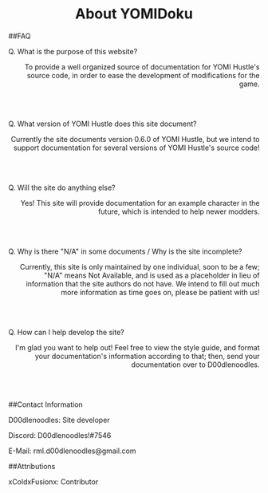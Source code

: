 <style>
.spacer {
	padding-top: 10px;
	padding-bottom: 25px;
}
</style>

<h1 style="text-align: center;">About YOMIDoku</h1>

##FAQ

<p align="left">
Q. What is the purpose of this website?
</p>

<p align="right">
To provide a well organized source of documentation for YOMI Hustle's source code, in order to ease the development of modifications for the game.
</p>

<div class="spacer"></div>

<p align="left">
Q. What version of YOMI Hustle does this site document?
</p>

<p align="right">
Currently the site documents version 0.6.0 of YOMI Hustle, but we intend to support documentation for several versions of YOMI Hustle's source code!
</p>

<div class="spacer"></div>

<p align="left">
Q. Will the site do anything else?
</p>

<p align="right">
Yes! This site will provide documentation for an example character in the future, which is intended to help newer modders.
</p>

<div class="spacer"></div>

<p align="left">
Q. Why is there "N/A" in some documents / Why is the site incomplete?
</p>

<p align="right">
Currently, this site is only maintained by one individual, soon to be a few; "N/A" means Not Available, and is used as a placeholder in lieu of information 
that the site authors do not have. We intend to fill out much more information as time goes on, please be patient with us!
</p>

<div class="spacer"></div>

<p align="left">
Q. How can I help develop the site?
</p>

<p align="right">
I'm glad you want to help out! Feel free to view the style guide, and format your documentation's information according to that; then, send your documentation over to D00dlenoodles.
</p>

<div class="spacer"></div>

##Contact Information

<p>D00dlenoodles: Site developer</p>
<p>Discord: D00dlenoodles!#7546</p>
<p>E-Mail: rml.d00dlenoodles@gmail.com</p>

##Attributions

<p>xColdxFusionx: Contributor</p>
